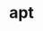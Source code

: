 ---
category: 3-letters
denotation: null
name: apt
reference_link: https://www.etymonline.com/word/apt
root_language: null
root_name: null
title: apt
type: free
word_sums:
- respelling: apt
  sum: 'Apt + '
---